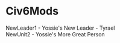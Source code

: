 # Civ6Mods  
  
NewLeader1 - Yossie's New Leader - Tyrael  
NewUnit2 - Yossie's More Great Person  
